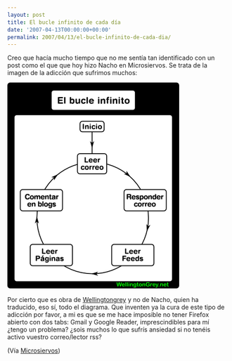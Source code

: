 ```yaml
---
layout: post
title: El bucle infinito de cada día
date: '2007-04-13T00:00:00+00:00'
permalink: 2007/04/13/el-bucle-infinito-de-cada-dia/
---
```

Creo que hacía mucho tiempo que no me sentía tan identificado con un post como el que que hoy hizo Nacho en Microsiervos. Se trata de la imagen de la adicción que sufrimos muchos:

<img class="centro" src="/assets/infinite-loop.png" width="391" height="469" alt="bucle infinito" class="imageframe imgaligncenter" />

Por cierto que es obra de <a href="http://www.wellingtongrey.net/miscellanea/archive/2007-04-08--infinite-loop.html">Wellingtongrey</a> y no de Nacho, quien ha traducido, eso sí, todo el diagrama. Que inventen ya la cura de este tipo de adicción por favor, a mi es que se me hace imposible no tener Firefox abierto con dos tabs: Gmail y Google Reader, imprescindibles para mí ¿tengo un problema? ¿sois muchos lo que sufrís ansiedad si no tenéis activo vuestro correo/lector rss?

(Vía <a href="http://www.microsiervos.com/archivo/humor/atrapado-bucle-infinito.html">Microsiervos</a>)
